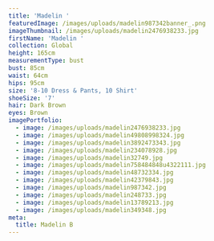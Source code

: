 ```yaml
---
title: 'Madelin '
featuredImage: /images/uploads/madelin987342banner_.png
imageThumbnail: /images/uploads/madelin2476938233.jpg
firstName: 'Madelin '
collection: Global
height: 165cm
measurementType: bust
bust: 85cm
waist: 64cm
hips: 95cm
size: '8-10 Dress & Pants, 10 Shirt'
shoeSize: '7'
hair: Dark Brown
eyes: Brown
imagePortfolio:
  - image: /images/uploads/madelin2476938233.jpg
  - image: /images/uploads/madelin49808998324.jpg
  - image: /images/uploads/madelin3892473343.jpg
  - image: /images/uploads/madelin234078928.jpg
  - image: /images/uploads/madelin32749.jpg
  - image: /images/uploads/madelin758484848u4322111.jpg
  - image: /images/uploads/madelin48732334.jpg
  - image: /images/uploads/madelin42379843.jpg
  - image: /images/uploads/madelin987342.jpg
  - image: /images/uploads/madelin248733.jpg
  - image: /images/uploads/madelin13789213.jpg
  - image: /images/uploads/madelin349348.jpg
meta:
  title: Madelin B
---
```


